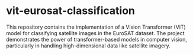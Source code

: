 # vit-eurosat-classification
This repository contains the implementation of a Vision Transformer (ViT) model for classifying satellite images in the EuroSAT dataset. The project demonstrates the power of transformer-based models in computer vision, particularly in handling high-dimensional data like satellite imagery.
